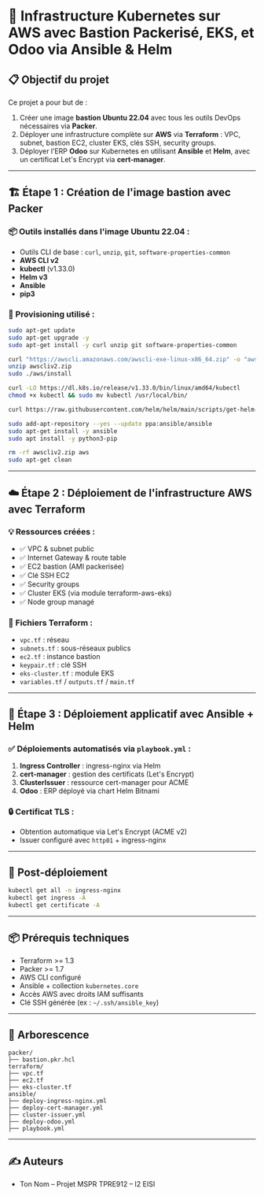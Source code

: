 # 🚀 Infrastructure Kubernetes sur AWS avec Bastion Packerisé, EKS, et Odoo via Ansible & Helm

## 📋 Objectif du projet

Ce projet a pour but de :

1. Créer une image **bastion Ubuntu 22.04** avec tous les outils DevOps nécessaires via **Packer**.
2. Déployer une infrastructure complète sur **AWS** via **Terraform** : VPC, subnet, bastion EC2, cluster EKS, clés SSH, security groups.
3. Déployer l’ERP **Odoo** sur Kubernetes en utilisant **Ansible** et **Helm**, avec un certificat Let's Encrypt via **cert-manager**.

---

## 🏗️ Étape 1 : Création de l'image bastion avec Packer

### 📦 Outils installés dans l'image Ubuntu 22.04 :
- Outils CLI de base : `curl`, `unzip`, `git`, `software-properties-common`
- **AWS CLI v2**
- **kubectl** (v1.33.0)
- **Helm v3**
- **Ansible**
- **pip3**

### 📄 Provisioning utilisé :
```bash
sudo apt-get update
sudo apt-get upgrade -y
sudo apt-get install -y curl unzip git software-properties-common

curl "https://awscli.amazonaws.com/awscli-exe-linux-x86_64.zip" -o "awscliv2.zip"
unzip awscliv2.zip
sudo ./aws/install

curl -LO https://dl.k8s.io/release/v1.33.0/bin/linux/amd64/kubectl
chmod +x kubectl && sudo mv kubectl /usr/local/bin/

curl https://raw.githubusercontent.com/helm/helm/main/scripts/get-helm-3 | bash

sudo add-apt-repository --yes --update ppa:ansible/ansible
sudo apt-get install -y ansible
sudo apt install -y python3-pip

rm -rf awscliv2.zip aws
sudo apt-get clean
```

---

## ☁️ Étape 2 : Déploiement de l'infrastructure AWS avec Terraform

### 💡 Ressources créées :
- ✅ VPC & subnet public
- ✅ Internet Gateway & route table
- ✅ EC2 bastion (AMI packerisée)
- ✅ Clé SSH EC2
- ✅ Security groups
- ✅ Cluster EKS (via module terraform-aws-eks)
- ✅ Node group managé

### 📂 Fichiers Terraform :
- `vpc.tf` : réseau
- `subnets.tf` : sous-réseaux publics
- `ec2.tf` : instance bastion
- `keypair.tf` : clé SSH
- `eks-cluster.tf` : module EKS
- `variables.tf` / `outputs.tf` / `main.tf`

---

## 🧩 Étape 3 : Déploiement applicatif avec Ansible + Helm

### ✅ Déploiements automatisés via `playbook.yml` :
1. **Ingress Controller** : ingress-nginx via Helm
2. **cert-manager** : gestion des certificats (Let's Encrypt)
3. **ClusterIssuer** : ressource cert-manager pour ACME
4. **Odoo** : ERP déployé via chart Helm Bitnami

### 🔒 Certificat TLS :
- Obtention automatique via Let's Encrypt (ACME v2)
- Issuer configuré avec `http01` + ingress-nginx

---

## 🧪 Post-déploiement

```bash
kubectl get all -n ingress-nginx
kubectl get ingress -A
kubectl get certificate -A
```

---

## 📦 Prérequis techniques

- Terraform >= 1.3
- Packer >= 1.7
- AWS CLI configuré
- Ansible + collection `kubernetes.core`
- Accès AWS avec droits IAM suffisants
- Clé SSH générée (ex : `~/.ssh/ansible_key`)

---

## 📁 Arborescence

```text
packer/
├── bastion.pkr.hcl
terraform/
├── vpc.tf
├── ec2.tf
├── eks-cluster.tf
ansible/
├── deploy-ingress-nginx.yml
├── deploy-cert-manager.yml
├── cluster-issuer.yml
├── deploy-odoo.yml
├── playbook.yml
```

---

## ✍️ Auteurs

- Ton Nom – Projet MSPR TPRE912 – I2 EISI